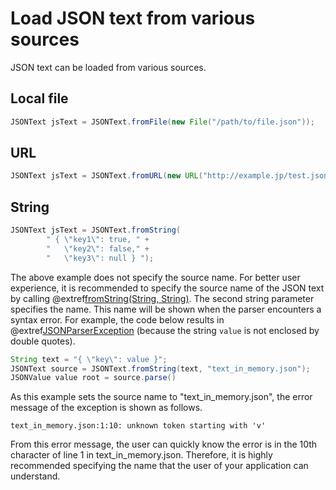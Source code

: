 # Load JSON text from various sources

JSON text can be loaded from various sources.

## Local file 

```java
JSONText jsText = JSONText.fromFile(new File("/path/to/file.json"));
```

## URL

```java
JSONText jsText = JSONText.fromURL(new URL("http://example.jp/test.json"))
```

## String

```java
JSONText jsText = JSONText.fromString(
        " { \"key1\": true, " +
        "   \"key2\": false," +
        "   \"key3\": null } ");
```

The above example does not specify the source name. For better user experience,
it is recommended to specify the source name of the JSON text by calling
@extref[fromString(String, String)](javadoc:JSONText.html#fromString(java.lang.String,java.lang.String)).
The second string parameter specifies the name. This name will be shown when
the parser encounters a syntax error. For example, the code below results
in @extref[JSONParserException](javadoc:parser/JSONParserException.html)
(because the string `value` is not enclosed by double quotes).

```java
String text = "{ \"key\": value }";
JSONText source = JSONText.fromString(text, "text_in_memory.json");
JSONValue value root = source.parse()
```

As this example sets the source name to "text_in_memory.json", the error message
of the exception is shown as follows.

```
text_in_memory.json:1:10: unknown token starting with 'v'
```

From this error message, the user can quickly know the error is in the 10th
character of line 1 in text_in_memory.json. Therefore, it is highly recommended
specifying the name that the user of your application can understand.

